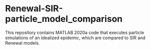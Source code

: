 # Renewal-SIR-particle_model_comparison
This repository contains MATLAB 2020a code that executes particle simulations of an idealized epidemic, which are compared to SIR and Renewal models.
